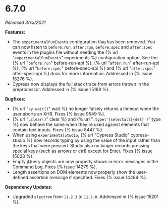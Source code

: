 # 6.7.0

*Released 3/xx/2021*

**Features:**

- The `experimentalRunEvents` configuration flag has been removed. You can now listen to `before:run`, `after:run`, `before:spec` and `after:spec` events in the plugins file without needing the {% url "`experimentalRunEvents`" experiments %} configuration option. See the {% url "`before:run`" before-run-api %}, {% url "`after:run`" after-run-api %}, {% url "`before:spec`" before-spec-api %} and {% url "`after:spec`" after-spec-api %} docs for more information. Addressed in {% issue 15276 %}.
- Cypress now displays the full stack trace from errors thrown in the preprocessor. Addressed in {% issue 15198 %}.

**Bugfixes:**

- {% url "`cy.wait()`" wait %} no longer falsely returns a timeout when the user aborts an XHR. Fixes {% issue 9549 %}.
- {% url "`.clear()`" clear %} and {% url "`.type('{selectall}{del}')`" type %} now behave the same when they're used against elements that contain text inputs. Fixes {% issue 8447 %}.
- When using `experimentalStudio`, {% url "Cypress Studio" cypress-studio %} now records typing by using the value of the input rather than the keys that were pressed. Studio also no longer records pressing special keys (such as arrows or ctrl) except for Enter. Fixes {% issue 15023 %}.
- Empty jQuery objects are now properly shown in error messages in the Command Log. Fixes {% issue 14279 %}.
- Length assertions on DOM elements now properly show the user-defined assertion message if specified. Fixes {% issue 14484 %}.

**Dependency Updates:**

- Upgraded `electron` from `11.2.3` to `11.3.0`. Addressed in {% issue 15201 %}.
